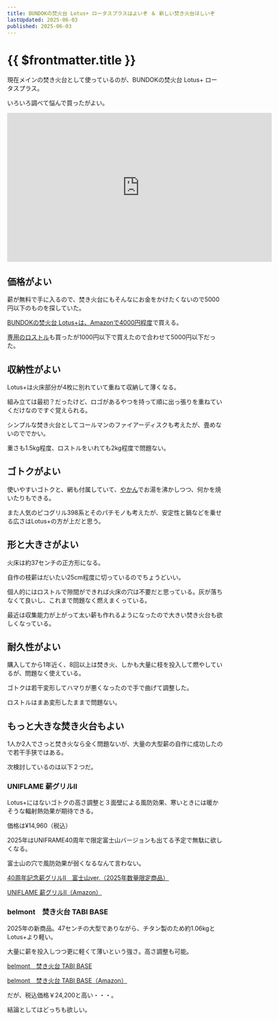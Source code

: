 ```yaml
---
title: BUNDOKの焚火台 Lotus+ ロータスプラスはよいぞ ＆ 新しい焚き火台ほしいぞ
lastUpdated: 2025-06-03
published: 2025-06-03
---
```

# {{ $frontmatter.title }}

現在メインの焚き火台として使っているのが、BUNDOKの焚火台 Lotus+ ロータスプラス。

いろいろ調べて悩んで買ったがよい。

<iframe width="618" height="348" src="https://www.youtube.com/embed/YZfYG6wQMKo" title="拾った欅と柳の枝でBUNDOK Lotus+を使って坂田ヶ池総合公園キャンプ場で焚き火 #枝薪 #焚き火 #焚き火台" frameborder="0" allow="accelerometer; autoplay; clipboard-write; encrypted-media; gyroscope; picture-in-picture; web-share" referrerpolicy="strict-origin-when-cross-origin" allowfullscreen></iframe>


## 価格がよい

薪が無料で手に入るので、焚き火台にもそんなにお金をかけたくないので5000円以下のものを探していた。

[BUNDOKの焚火台 Lotus+は、Amazonで4000円程度](https://amzn.to/3ZckutZ)で買える。

[専用のロストル](https://amzn.to/3SAFkPU)も買ったが1000円以下で買えたので合わせて5000円以下だった。

## 収納性がよい

Lotus+は火床部分が4枚に別れていて重ねて収納して薄くなる。

組み立ては最初？だったけど、ロゴがあるやつを持って順に出っ張りを重ねていくだけなのですぐ覚えられる。

シンプルな焚き火台としてコールマンのファイアーディスクも考えたが、畳めないのででかい。

重さも1.5kg程度、ロストルをいれても2kg程度で問題ない。

## ゴトクがよい

使いやすいゴトクと、網も付属していて、[やかん](./yakan-ha-2rittoru.md)でお湯を沸かしつつ、何かを焼いたりもできる。

また人気のピコグリル398系とそのパチモノも考えたが、安定性と鍋などを乗せる広さはLotus+の方が上だと思う。


## 形と大きさがよい

火床は約37センチの正方形になる。

自作の枝薪はだいたい25cm程度に切っているのでちょうどいい。

個人的にはロストルで隙間ができれば火床の穴は不要だと思っている。灰が落ちなくて良いし、これまで問題なく燃えまくっている。

最近は収集能力が上がって太い薪も作れるようになったので大きい焚き火台も欲しくなっている。

## 耐久性がよい

購入してから1年近く、8回以上は焚き火、しかも大量に枝を投入して燃やしているが、問題なく使えている。

ゴトクは若干変形してハマりが悪くなったので手で曲げて調整した。

ロストルはまあ変形したままで問題ない。


## もっと大きな焚き火台もよい

1人か2人でさっと焚き火なら全く問題ないが、大量の大型薪の自作に成功したので若干手狭ではある。

次検討しているのは以下２つだ。

### UNIFLAME 薪グリルⅡ

Lotus+にはないゴトクの高さ調整と３面壁による風防効果、寒いときには暖かそうな輻射熱効果が期待できる。

価格は¥14,960（税込）

2025年はUNIFRAME40周年で限定富士山バージョンも出てる予定で無駄に欲しくなる。

富士山の穴で風防効果が弱くなるなんて言わない。

[40周年記念薪グリルⅡ　富士山ver.（2025年数量限定商品）](https://www.uniflame.co.jp/product/682838)

[UNIFLAME 薪グリルⅡ（Amazon）](https://amzn.to/4jyBlhR)

### belmont　焚き火台 TABI BASE

2025年の新商品。47センチの大型でありながら、チタン製のため約1.06kgとLotus+より軽い。

大量に薪を投入しつつ更に軽くて薄いという強さ。高さ調整も可能。

[belmont　焚き火台 TABI BASE](https://belmont.co.jp/bm-546/)

[belmont　焚き火台 TABI BASE（Amazon）](https://amzn.to/4dL5pWg)

だが、税込価格￥24,200と高い・・・。

結論としてはどっちも欲しい。
